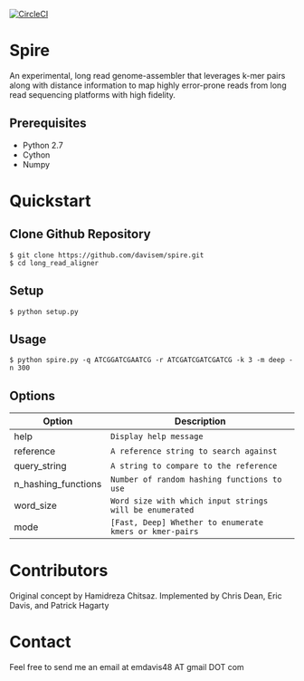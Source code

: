 [![CircleCI](https://circleci.com/gh/davisem/spire.svg?style=svg)](https://circleci.com/gh/davisem/spire/master)

Spire
=========================
An experimental, long read genome-assembler that leverages k-mer pairs along with distance information to map highly error-prone reads from long read sequencing platforms with high fidelity.

Prerequisites
-------------
  - Python 2.7
  - Cython
  - Numpy

Quickstart
==========

Clone Github Repository
-----------------------
```
$ git clone https://github.com/davisem/spire.git
$ cd long_read_aligner
```

Setup
------------------
```
$ python setup.py
```

Usage
-----
```
$ python spire.py -q ATCGGATCGAATCG -r ATCGATCGATCGATCG -k 3 -m deep -n 300
```

Options
----------------
Option | Description
--------- | -----------
help | `Display help message`
reference | `A reference string to search against`
query_string| `A string to compare to the reference`
n_hashing_functions | `Number of random hashing functions to use`
word_size | `Word size with which input strings will be enumerated`
mode | `[Fast, Deep] Whether to enumerate kmers or kmer-pairs`

Contributors
============

Original concept by Hamidreza Chitsaz. Implemented by Chris Dean, Eric Davis, and Patrick Hagarty

Contact
=======
Feel free to send me an email at emdavis48 AT gmail DOT com